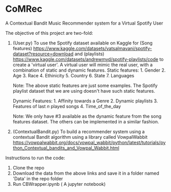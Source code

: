# CoMRec
A Contextual Bandit Music Recommender system for a Virtual Spotify User

The objective of this project are two-fold:
1. (User.py) To use the Spotify dataset available on Kaggle for (Song features) https://www.kaggle.com/datasets/vatsalmavani/spotify-dataset?resource=download and (playlists) https://www.kaggle.com/datasets/andrewmvd/spotify-playlists/code  to create a 'virtual user'. A virtual user will mimic the real user, with a combination of static and dynamic features.
    Static features:
        1. Gender
        2. Age
        3. Race
        4. Ethinicity
        5. Country
        6. State 
        7. Languages
        
      Note: The above static features are just some examples. The Spotify playlist dataset that we are using doesn't have such static features. 

    Dynamic Features:
        1. Affinity towards a Genre
        2. Dynamic playlists
        3. Features of last $n$ played songs 
        4. Time_of_the_day 
        
      Note: We only have #3 available as the dynamic feature from the song features dataset. The others can be implemented in a similar fashion.
      
2. (ContextualBandit.py) To build a recommender system using a contextual Bandit algorithm using a library called VowpalWabbit https://vowpalwabbit.org/docs/vowpal_wabbit/python/latest/tutorials/python_Contextual_bandits_and_Vowpal_Wabbit.html

Instructions to run the code:
1. Clone the repo
1. Download the data from the above links and save it in a folder named 'Data' in the repo folder
2. Run CBWrapper.ipynb ( A jupyter notebook)

